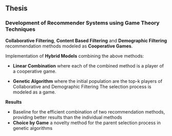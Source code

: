 ## Thesis
### Development of Recommender Systems using Game Theory Techniques

**Collaborative Filtering**, **Content Based Filtering** and **Demographic Filtering** 
recommendation methods modeled as **Cooperative Games**. 

Implementation of **Hybrid Models** combining the above methods:
  
- **Linear Combination** where each of the combined method is a player of a cooperative game.
  
- **Genetic Algorithm** where the initial population are the top-k players of Collaborative and Demographic Filtering 
  The selection process is modeled as a game.

**Results**

- Baseline for the efficient combination of two recommendation methods, providing better results than the individual methods
- **Choice by Game** a novelty method for the parent selection process in genetic algorithms

